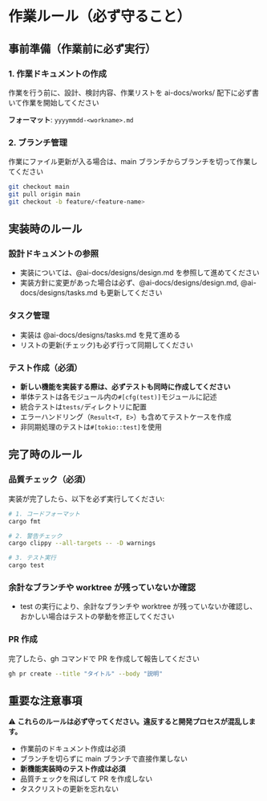 # 作業ルール（必ず守ること）

## 事前準備（作業前に必ず実行）

### 1. 作業ドキュメントの作成

作業を行う前に、設計、検討内容、作業リストを ai-docs/works/ 配下に必ず書いて作業を開始してください

**フォーマット**: `yyyymmdd-<workname>.md`

### 2. ブランチ管理

作業にファイル更新が入る場合は、main ブランチからブランチを切って作業してください

```bash
git checkout main
git pull origin main
git checkout -b feature/<feature-name>
```

## 実装時のルール

### 設計ドキュメントの参照

- 実装については、@ai-docs/designs/design.md を参照して進めてください
- 実装方針に変更があった場合は必ず、@ai-docs/designs/design.md, @ai-docs/designs/tasks.md も更新してください

### タスク管理

- 実装は @ai-docs/designs/tasks.md を見て進める
- リストの更新(チェック)も必ず行って同期してください

### テスト作成（必須）

- **新しい機能を実装する際は、必ずテストも同時に作成してください**
- 単体テストは各モジュール内の`#[cfg(test)]`モジュールに記述
- 統合テストは`tests/`ディレクトリに配置
- エラーハンドリング（`Result<T, E>`）も含めてテストケースを作成
- 非同期処理のテストは`#[tokio::test]`を使用

## 完了時のルール

### 品質チェック（必須）

実装が完了したら、以下を必ず実行してください:

```bash
# 1. コードフォーマット
cargo fmt

# 2. 警告チェック
cargo clippy --all-targets -- -D warnings

# 3. テスト実行
cargo test
```

### 余計なブランチや worktree が残っていないか確認

- test の実行により、余計なブランチや worktree が残っていないか確認し、おかしい場合はテストの挙動を修正してください

### PR 作成

完了したら、gh コマンドで PR を作成して報告してください

```bash
gh pr create --title "タイトル" --body "説明"
```

## 重要な注意事項

⚠️ **これらのルールは必ず守ってください。違反すると開発プロセスが混乱します。**

- 作業前のドキュメント作成は必須
- ブランチを切らずに main ブランチで直接作業しない
- **新機能実装時のテスト作成は必須**
- 品質チェックを飛ばして PR を作成しない
- タスクリストの更新を忘れない
